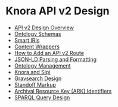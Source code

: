 <!---
Copyright © 2015-2021 the contributors (see Contributors.md).

This file is part of DSP — DaSCH Service Platform.

DSP is free software: you can redistribute it and/or modify
it under the terms of the GNU Affero General Public License as published
by the Free Software Foundation, either version 3 of the License, or
(at your option) any later version.

DSP is distributed in the hope that it will be useful,
but WITHOUT ANY WARRANTY; without even the implied warranty of
MERCHANTABILITY or FITNESS FOR A PARTICULAR PURPOSE.  See the
GNU Affero General Public License for more details.

You should have received a copy of the GNU Affero General Public
License along with DSP.  If not, see <http://www.gnu.org/licenses/>.
-->

# Knora API v2 Design

- [API v2 Design Overview](overview.md)
- [Ontology Schemas](ontology-schemas.md)
- [Smart IRIs](smart-iris.md)
- [Content Wrappers](content-wrappers.md)
- [How to Add an API v2 Route](how-to-add-a-route.md)
- [JSON-LD Parsing and Formatting](json-ld.md)
- [Ontology Management](ontology-management.md)
- [Knora and Sipi](sipi.md)
- [Gravsearch Design](gravsearch.md)
- [Standoff Markup](standoff.md)
- [Archival Resource Key (ARK) Identifiers](ark.md)
- [SPARQL Query Design](query-design.md)

